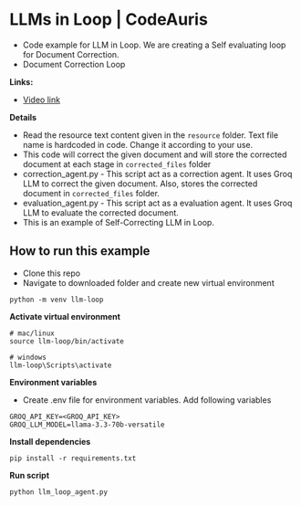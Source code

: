 #  LLMs in Loop | CodeAuris
- Code example for LLM in Loop. We are creating a Self evaluating loop for Document Correction.
- Document Correction Loop 

**Links:**
- [Video link]()

**Details**
- Read the resource text content given in the `resource` folder. Text file name is hardcoded in code. Change it according to your use.
- This code will correct the given document and will store the corrected document at each stage in `corrected_files` folder
- correction_agent.py - This script act as a correction agent. It uses Groq LLM to correct the given document. Also, stores the corrected document in `corrected_files` folder.
- evaluation_agent.py - This script act as a evaluation agent. It uses Groq LLM to evaluate the corrected document.
- This is an example of Self-Correcting LLM in Loop.

## How to run this example
- Clone this repo 
- Navigate to downloaded folder and create new virtual environment
```
python -m venv llm-loop
```
**Activate virtual environment**
```
# mac/linux
source llm-loop/bin/activate

# windows
llm-loop\Scripts\activate
```

**Environment variables**
- Create .env file for environment variables. Add following variables
```
GROQ_API_KEY=<GROQ_API_KEY>
GROQ_LLM_MODEL=llama-3.3-70b-versatile
```

**Install dependencies**
```
pip install -r requirements.txt
```

**Run script**
```
python llm_loop_agent.py
```
